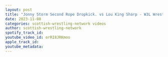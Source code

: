 ```yaml
---
layout: post
title: "Jonny Storm Second Rope Dropkick. vs Lou King Sharp - W3L Wrestling Showdown"
date: 2023-11-08
categories: scottish-wrestling-network videos
author: scottish-wrestling-network
spotify_track_id: 
youtube_video_id: orRI8JRKmoo
apple_track_id: 
youtube_metadata: 
---
```

